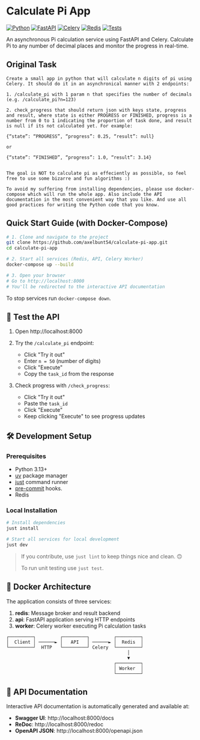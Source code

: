 # Calculate Pi App

[![Python](https://img.shields.io/badge/python-3.13+-blue.svg)](https://www.python.org/downloads/)
[![FastAPI](https://img.shields.io/badge/FastAPI-0.116+-green.svg)](https://fastapi.tiangolo.com/)
[![Celery](https://img.shields.io/badge/Celery-5.4+-green.svg)](https://docs.celeryq.dev/)
[![Redis](https://img.shields.io/badge/Redis-7+-red.svg)](https://redis.io/)
[![Tests](https://github.com/axelbunt54/calculate-pi-app/actions/workflows/tests.yml/badge.svg)](https://github.com/axelbunt54/calculate-pi-app/actions/workflows/tests.yml)

An asynchronous Pi calculation service using FastAPI and Celery. Calculate Pi to any number of decimal places and monitor the progress in real-time.


## Original Task

```
Create a small app in python that will calculate n digits of pi using Celery. It should do it in an asynchronical manner with 2 endpoints:

1. /calculate_pi with 1 param n that specifies the number of decimals (e.g. /calculate_pi?n=123)

2. check_progress that should return json with keys state, progress and result, where state is either PROGRESS or FINISHED, progress is a number from 0 to 1 indicating the proportion of task done, and result is null if its not calculated yet. For example:

{“state”: “PROGRESS”, “progress”: 0.25, “result”: null}

or

{“state”: “FINISHED”, “progress”: 1.0, “result”: 3.14}


The goal is NOT to calculate pi as effeciently as possible, so feel free to use some bizarre and fun algorithms :)

To avoid my suffering from installing dependencies, please use docker-compose which will run the whole app. Also include the API documentation in the most convenient way that you like. And use all good practices for writing the Python code that you know.
```


## Quick Start Guide (with Docker-Compose)

```bash
# 1. Clone and navigate to the project
git clone https://github.com/axelbunt54/calculate-pi-app.git
cd calculate-pi-app

# 2. Start all services (Redis, API, Celery Worker)
docker-compose up --build

# 3. Open your browser
# Go to http://localhost:8000
# You'll be redirected to the interactive API documentation
```

To stop services run `docker-compose down`.


## 📝 Test the API

1. Open http://localhost:8000
2. Try the `/calculate_pi` endpoint:
   - Click "Try it out"
   - Enter `n = 50` (number of digits)
   - Click "Execute"
   - Copy the `task_id` from the response

3. Check progress with `/check_progress`:
   - Click "Try it out"
   - Paste the `task_id`
   - Click "Execute"
   - Keep clicking "Execute" to see progress updates


## 🛠️ Development Setup

### Prerequisites

- Python 3.13+
- [uv](https://docs.astral.sh/uv/getting-started/installation/) package manager
- [just](https://github.com/casey/just) command runner
- [pre-commit](https://pre-commit.com/#install) hooks.
- Redis

### Local Installation

```bash
# Install dependencies
just install

# Start all services for local development
just dev
```

> If you contribute, use `just lint` to keep things nice and clean. 🙃
> 
> To run unit testing use `just test`.


## 🐳 Docker Architecture

The application consists of three services:

1. **redis**: Message broker and result backend
2. **api**: FastAPI application serving HTTP endpoints
3. **worker**: Celery worker executing Pi calculation tasks

```
┌─────────┐         ┌─────────┐         ┌─────────┐
│  Client │ ──────► │   API   │ ──────► │  Redis  │
└─────────┘  HTTP   └─────────┘ Celery  └─────────┘
                                             │
                                             ▼
                                        ┌─────────┐
                                        │ Worker  │
                                        └─────────┘
```

## 📖 API Documentation

Interactive API documentation is automatically generated and available at:

- **Swagger UI**: http://localhost:8000/docs
- **ReDoc**: http://localhost:8000/redoc
- **OpenAPI JSON**: http://localhost:8000/openapi.json
